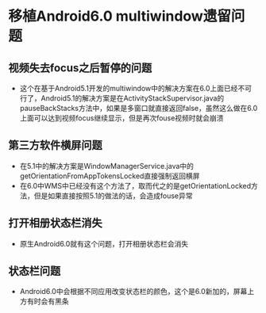 # 移植Android6.0 multiwindow遗留问题

## 视频失去focus之后暂停的问题
- 这个在基于Android5.1开发的multiwindow中的解决方案在6.0上面已经不可行了，Android5.1的解决方案是在ActivityStackSupervisor.java的pauseBackStacks方法中，如果是多窗口就直接返回false，虽然这么做在6.0上面可以达到视频focus继续显示，但是再次fouse视频时就会崩溃

## 第三方软件横屏问题
- 在5.1中的解决方案是WindowManagerService.java中的getOrientationFromAppTokensLocked直接强制返回横屏
- 在6.0中WMS中已经没有这个方法了，取而代之的是getOrientationLocked方法，但是如果直接按照5.1的做法的话，会造成fouse异常

## 打开相册状态栏消失
- 原生Android6.0就有这个问题，打开相册状态栏会消失

## 状态栏问题
- Android6.0中会根据不同应用改变状态栏的颜色，这个是6.0新加的，屏幕上方有时会有黑条
